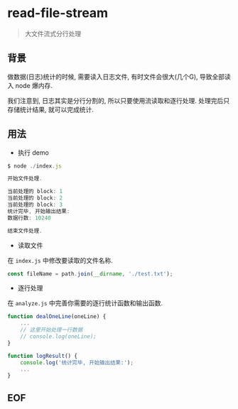 # read-file-stream
> 大文件流式分行处理

## 背景
做数据(日志)统计的时候, 需要读入日志文件, 有时文件会很大(几个G), 导致全部读入 node 爆内存.

我们注意到, 日志其实是分行分割的, 所以只要使用流读取和逐行处理. 处理完后只存储统计结果, 就可以完成统计.

## 用法

* 执行 demo
```js
$ node ./index.js

开始文件处理.

当前处理的 block: 1
当前处理的 block: 2
当前处理的 block: 3
统计完毕, 开始输出结果:
数据行数: 10240

结束文件处理.
```

* 读取文件

在 `index.js` 中修改要读取的文件名称.
```js
const fileName = path.join(__dirname, './test.txt');
```

* 逐行处理

在 `analyze.js` 中完善你需要的逐行统计函数和输出函数.
```js
function dealOneLine(oneLine) {
    ...
    // 这里开始处理一行数据
    // console.log(oneLine);
}

function logResult() {
    console.log('统计完毕, 开始输出结果:');
    ...
}
```

## EOF
